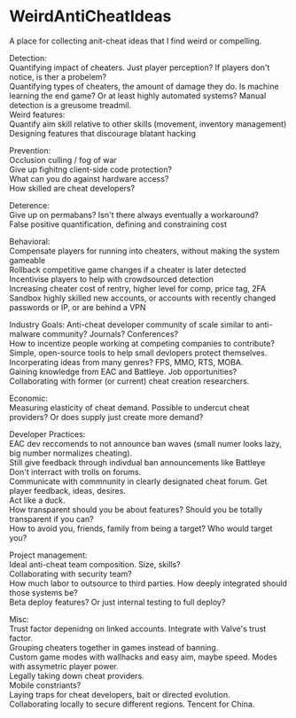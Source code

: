 # WeirdAntiCheatIdeas
A place for collecting anit-cheat ideas that I find weird or compelling. 

Detection:  
  Quantifying impact of cheaters. Just player perception? If players don't notice, is ther a probelem?  
  Quantifying types of cheaters, the amount of damage they do. 
  Is machine learning the end game? Or at least highly automated systems? Manual detection is a greusome treadmil.  
  Weird features:  
    Quantify aim skill relative to other skills (movement, inventory management)  
    Designing features that discourage blatant hacking  
  
Prevention:  
  Occlusion culling / fog of war  
  Give up fighitng client-side code protection?  
    What can you do against hardware access?  
    How skilled are cheat developers?  

Deterence:  
  Give up on permabans? Isn't there always eventually a workaround?  
  False positive quantification, defining and constraining cost  

Behavioral:  
  Compensate players for running into cheaters, without making the system gameable  
  Rollback competitive game changes if a cheater is later detected  
  Incentivise players to help with crowdsourced detection  
  Increasing cheater cost of rentry, higher level for comp, price tag, 2FA  
     Sandbox highly skilled new accounts, or accounts with recently changed passwords or IP, or are behind a VPN  


Industry Goals:
   Anti-cheat developer community of scale similar to anti-malware community? Journals? Conferences?  
   How to incentize people working at competing companies to contribute?
   Simple, open-source tools to help small devlopers protect themselves.  
   Incorperating ideas from many genres? FPS, MMO, RTS, MOBA.  
   Gaining knowledge from EAC and Battleye. Job opportunities?  
   Collaborating with former (or current) cheat creation researchers.  

Economic:  
  Measuring elasticity of cheat demand. 
  Possible to undercut cheat providers? Or does supply just create more demand?  

Developer Practices:  
  EAC dev reccomends to not announce ban waves (small numer looks lazy, big number normalizes cheating).  
    Still give feedback through indivdual ban announcements like Battleye  
  Don't interract with trolls on forums.  
  Communicate with commnunity in clearly designated cheat forum. Get player feedback, ideas, desires.  
  Act like a duck.  
  How transparent should you be about features? Should you be totally transparent if you can?  
  How to avoid you, friends, family from being a target? Who would target you?
  
Project management:  
  Ideal anti-cheat team composition. Size, skills?  
  Collaborating with security team?  
  How much labor to outsource to third parties. How deeply integrated should those systems be?  
  Beta deploy features? Or just internal testing to full deploy? 

Misc:  
  Trust factor depenidng on linked accounts. Integrate with Valve's trust factor.  
  Grouping cheaters together in games instead of banning.  
  Custom game modes with wallhacks and easy aim, maybe speed. Modes with assymetric player power.  
  Legally taking down cheat providers.  
  Mobile constriants?  
  Laying traps for cheat developers, bait or directed evolution.  
  Collaborating locally to secure different regions. Tencent for China.
